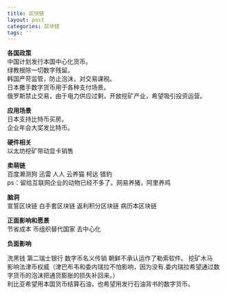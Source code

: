 ```yaml
---
title: 区块链
layout: post
categories: 区块链
tags: ''
---
```

**各国政策**   
中国计划发行本国中心化货币。  
绿教根除一切数字残留。  
韩国严苛监管，防止泡沫，对交易课税。  
日本撒手数字货币用于各种支付场景。  
俄罗斯禁止交易，由于电力供应过剩，开放挖矿产业，希望吸引投资运营。
  
**应用场景**  
日本支持比特币买房。  
企业年会大奖发比特币。  
   
**硬件相关**  
  以太坊挖矿带动显卡销售   
  
**卖萌链**  
  百度濑测狗 迅雷 人人 云养猫 柯达   猎豹    
  ps：留给互联网企业的动物已经不多了。网易养猪，阿里养鸡    
  
  **脑洞**    
宣誓区块链 白手套区块链 返利积分区块链 病历本区块链    

**正面影响和愿景**   
  节省成本  币组织替代国家  去中心化   
  
**负面影响**   

洗黑钱  第二瑞士银行  数字币名义传销    朝鲜不承认运作了勒索软件。  挖矿木马   
影响法津币权威（津巴布韦和委内瑞拉不怕影响，因为没有.委内瑞拉希望通过数字货币的泡沫把通货膨胀的损失补回来。）  
利比亚希望用本国货币结算石油，也希望用发行石油背书的数字货币。